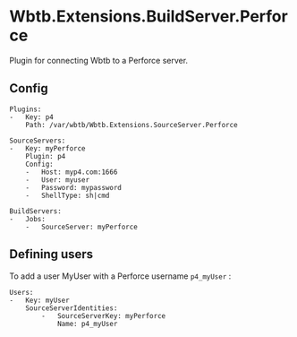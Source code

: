 ﻿# Wbtb.Extensions.BuildServer.Perforce

Plugin for connecting Wbtb to a Perforce server.

## Config

    Plugins:
    -   Key: p4
        Path: /var/wbtb/Wbtb.Extensions.SourceServer.Perforce

    SourceServers:
    -   Key: myPerforce
        Plugin: p4
        Config:
        -   Host: myp4.com:1666
        -   User: myuser
        -   Password: mypassword
        -   ShellType: sh|cmd

    BuildServers:
    -   Jobs:
        -   SourceServer: myPerforce

## Defining users

To add a user MyUser with a Perforce username `p4_myUser` :
          
    Users:
    -   Key: myUser
        SourceServerIdentities:
            -   SourceServerKey: myPerforce
                Name: p4_myUser

